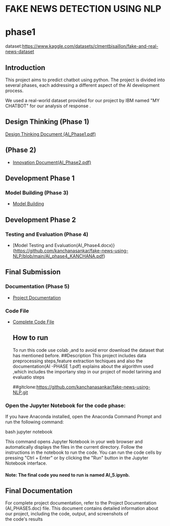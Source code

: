 # FAKE NEWS DETECTION USING NLP
# phase1
dataset:https://www.kaggle.com/datasets/clmentbisaillon/fake-and-real-news-dataset

## Introduction

This project aims to predict chatbot  using python. The project is divided into several phases, each addressing a different aspect of the AI development process.

We used a real-world dataset provided for our project by IBM named "MY CHATBOT" for our analysis of response .

## Design Thinking (Phase 1)
[Design Thinking Document (AI_Phase1.pdf)]()
##  (Phase 2)
- [Innovation Document(AI_Phase2.pdf)](AI_Phase2.pdf)

## Development Phase 1 
### Model Building (Phase 3)
- [Model Building ](https://github.com/kanchanasankar/fake-news-using-NLP/blob/main/AI_PHASE3_KANCHANA%20SANKAR.pdf)

## Development Phase 2
### Testing and Evaluation (Phase 4)
- [Model Testing and Evaluation(AI_Phase4.docx)}(https://github.com/kanchanasankar/fake-news-using-NLP/blob/main/AI_phase4_KANCHANA.pdf)

## Final Submission 
### Documentation (Phase 5)
- [Project Documentation](https://github.com/kanchanasankar/fake-news-using-NLP/blob/main/AI_PHASE5_KANCHANA_SANKAR.pdf)
### Code File 
- [Complete Code File ](AI.ipynb)
  ## How to run
  To run this code use colab ,and to avoid error download the dataset that has mentioned before.
  ##Description
  This project includes data preprocessing steps,feature extraction techiques and also the documentation(AI -PHASE 1.pdf) explains about the algorithm used ,which includes the importany step in our project of model tarining and evaluatio steps

   ##gitclone:https://github.com/kanchanasankar/fake-news-using-NLP.git





### Open the Jupyter Notebook for the code phase:
If you have Anaconda installed, open the Anaconda Command Prompt and run the following command:

bash
jupyter notebook

This command opens Jupyter Notebook in your web browser and automatically displays the files in the current directory. Follow the instructions in the notebook to run the code. You can run the code cells by pressing "Ctrl + Enter" or by clicking the "Run" button in the Jupyter Notebook interface.
#### Note: The final code you need to run is named AI_5.ipynb.
## Final Documentation
For complete project documentation, refer to the Project Documentation (AI_PHASE5.doc) file. This document contains detailed information about our project, including the code, output, and screenshots of the code's results
